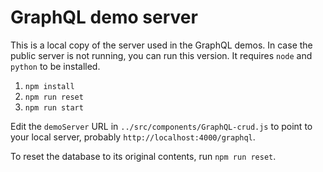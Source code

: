 # GraphQL demo server

This is a local copy of the server used in the GraphQL demos. In case the public server is not running, you can run this version. It requires `node` and `python` to be installed.

1. `npm install`
2. `npm run reset`
3. `npm run start`

Edit the `demoServer` URL in `../src/components/GraphQL-crud.js` to point to your local server, probably `http://localhost:4000/graphql`.

To reset the database to its original contents, run `npm run reset`.

